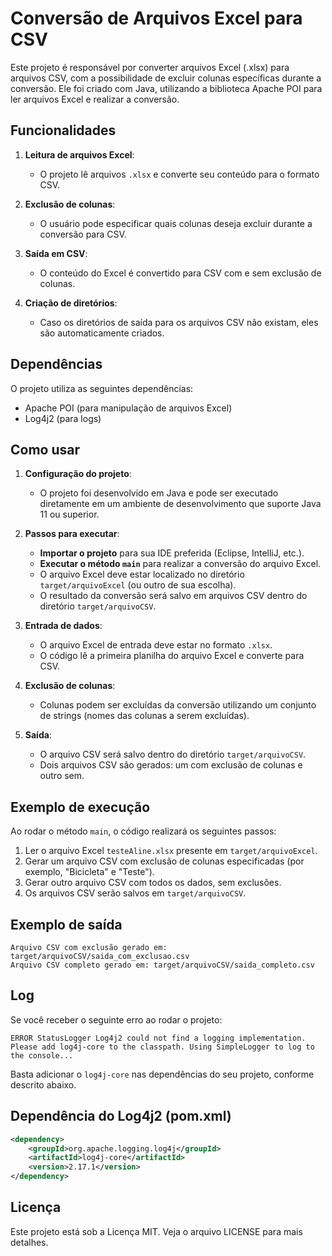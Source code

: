 
# Conversão de Arquivos Excel para CSV

Este projeto é responsável por converter arquivos Excel (.xlsx) para arquivos CSV, com a possibilidade de excluir colunas específicas durante a conversão. Ele foi criado com Java, utilizando a biblioteca Apache POI para ler arquivos Excel e realizar a conversão. 

## Funcionalidades

1. **Leitura de arquivos Excel**:
   - O projeto lê arquivos `.xlsx` e converte seu conteúdo para o formato CSV.
   
2. **Exclusão de colunas**:
   - O usuário pode especificar quais colunas deseja excluir durante a conversão para CSV.

3. **Saída em CSV**:
   - O conteúdo do Excel é convertido para CSV com e sem exclusão de colunas.

4. **Criação de diretórios**:
   - Caso os diretórios de saída para os arquivos CSV não existam, eles são automaticamente criados.

## Dependências

O projeto utiliza as seguintes dependências:

- Apache POI (para manipulação de arquivos Excel)
- Log4j2 (para logs)
  
## Como usar

1. **Configuração do projeto**:
   - O projeto foi desenvolvido em Java e pode ser executado diretamente em um ambiente de desenvolvimento que suporte Java 11 ou superior.

2. **Passos para executar**:

   - **Importar o projeto** para sua IDE preferida (Eclipse, IntelliJ, etc.).
   - **Executar o método `main`** para realizar a conversão do arquivo Excel.
   - O arquivo Excel deve estar localizado no diretório `target/arquivoExcel` (ou outro de sua escolha).
   - O resultado da conversão será salvo em arquivos CSV dentro do diretório `target/arquivoCSV`.

3. **Entrada de dados**:
   - O arquivo Excel de entrada deve estar no formato `.xlsx`.
   - O código lê a primeira planilha do arquivo Excel e converte para CSV.

4. **Exclusão de colunas**:
   - Colunas podem ser excluídas da conversão utilizando um conjunto de strings (nomes das colunas a serem excluídas).
   
5. **Saída**:
   - O arquivo CSV será salvo dentro do diretório `target/arquivoCSV`.
   - Dois arquivos CSV são gerados: um com exclusão de colunas e outro sem.

## Exemplo de execução

Ao rodar o método `main`, o código realizará os seguintes passos:

1. Ler o arquivo Excel `testeAline.xlsx` presente em `target/arquivoExcel`.
2. Gerar um arquivo CSV com exclusão de colunas especificadas (por exemplo, "Bicicleta" e "Teste").
3. Gerar outro arquivo CSV com todos os dados, sem exclusões.
4. Os arquivos CSV serão salvos em `target/arquivoCSV`.

## Exemplo de saída

```
Arquivo CSV com exclusão gerado em: target/arquivoCSV/saida_com_exclusao.csv
Arquivo CSV completo gerado em: target/arquivoCSV/saida_completo.csv
```

## Log

Se você receber o seguinte erro ao rodar o projeto:

```
ERROR StatusLogger Log4j2 could not find a logging implementation. Please add log4j-core to the classpath. Using SimpleLogger to log to the console...
```

Basta adicionar o `log4j-core` nas dependências do seu projeto, conforme descrito abaixo.

## Dependência do Log4j2 (pom.xml)

```xml
<dependency>
    <groupId>org.apache.logging.log4j</groupId>
    <artifactId>log4j-core</artifactId>
    <version>2.17.1</version>
</dependency>
```

## Licença

Este projeto está sob a Licença MIT. Veja o arquivo LICENSE para mais detalhes.
